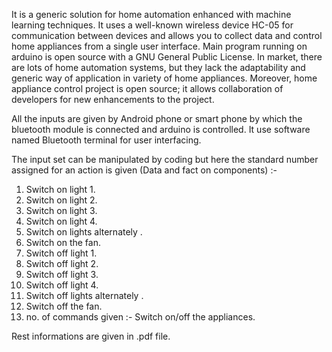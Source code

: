 <p>It is a generic solution for home automation enhanced with machine
learning techniques. It uses a well-known wireless device HC-05 for
communication between devices and allows you to collect data and control
home appliances from a single user interface. Main program running on
arduino is open source with a GNU General Public License. In market,
there are lots of home automation systems, but they lack the adaptability
and generic way of application in variety of home appliances. Moreover,
home appliance control project is open source; it allows collaboration of
developers for new enhancements to the project.</p>
<p>All the inputs are given by Android phone or smart phone by which the
bluetooth module is connected and arduino is controlled. It use software
named Bluetooth terminal for user interfacing.</p>
<p>The input set can be manipulated by coding but here the standard
number assigned for an action is given (Data and fact on components) :-
<ol><li> Switch on light 1.</li>
<li> Switch on light 2.</li>
<li> Switch on light 3.</li>
<li> Switch on light 4.</li>
<li> Switch on lights alternately .</li>
<li> Switch on the fan.</li>
<li> Switch off light 1.</li>
<li> Switch off light 2.</li>
<li> Switch off light 3.</li>
<li> Switch off light 4.</li>
<li> Switch off lights alternately .</li>
<li> Switch off the fan.</li>
<li> no. of commands given :- Switch on/off the appliances.</li></ol></p>
<p>Rest informations are given in .pdf file.</p>

